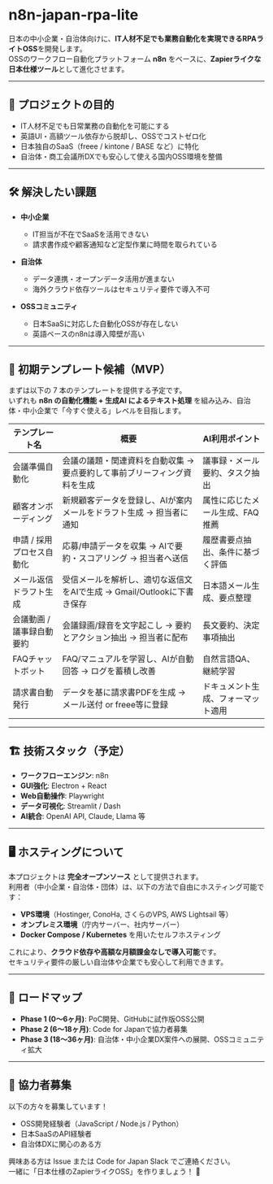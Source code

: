 # n8n-japan-rpa-lite

日本の中小企業・自治体向けに、**IT人材不足でも業務自動化を実現できるRPAライトOSS**を開発します。  
OSSのワークフロー自動化プラットフォーム **n8n** をベースに、**Zapierライクな日本仕様ツール**として進化させます。

---

## 🎯 プロジェクトの目的

- IT人材不足でも日常業務の自動化を可能にする  
- 英語UI・高額ツール依存から脱却し、OSSでコストゼロ化  
- 日本独自のSaaS（freee / kintone / BASE など）に特化  
- 自治体・商工会議所DXでも安心して使える国内OSS環境を整備  

---

## 🛠 解決したい課題

- **中小企業**  
  - IT担当が不在でSaaSを活用できない  
  - 請求書作成や顧客通知など定型作業に時間を取られている  

- **自治体**  
  - データ連携・オープンデータ活用が進まない  
  - 海外クラウド依存ツールはセキュリティ要件で導入不可  

- **OSSコミュニティ**  
  - 日本SaaSに対応した自動化OSSが存在しない  
  - 英語ベースのn8nは導入障壁が高い  

---

## 🚀 初期テンプレート候補（MVP）

まずは以下の 7 本のテンプレートを提供する予定です。  
いずれも **n8n の自動化機能 + 生成AI によるテキスト処理** を組み込み、自治体・中小企業で「今すぐ使える」レベルを目指します。

| テンプレート名 | 概要 | AI利用ポイント |
|---|---|---|
| 会議準備自動化 | 会議の議題・関連資料を自動収集 → 要点要約して事前ブリーフィング資料を生成 | 議事録・メール要約、タスク抽出 |
| 顧客オンボーディング | 新規顧客データを登録し、AIが案内メールをドラフト生成 → 担当者に通知 | 属性に応じたメール生成、FAQ推薦 |
| 申請 / 採用プロセス自動化 | 応募/申請データを収集 → AIで要約・スコアリング → 担当者へ送信 | 履歴書要点抽出、条件に基づく評価 |
| メール返信ドラフト生成 | 受信メールを解析し、適切な返信文をAIで生成 → Gmail/Outlookに下書き保存 | 日本語メール生成、要点整理 |
| 会議動画 / 議事録自動要約 | 会議録画/録音を文字起こし → 要約とアクション抽出 → 担当者に配布 | 長文要約、決定事項抽出 |
| FAQチャットボット | FAQ/マニュアルを学習し、AIが自動回答 → ログを蓄積し改善 | 自然言語QA、継続学習 |
| 請求書自動発行 | データを基に請求書PDFを生成 → メール送付 or freee等に登録 | ドキュメント生成、フォーマット適用 |

---

## 🏗 技術スタック（予定）

- **ワークフローエンジン**: n8n  
- **GUI強化**: Electron + React  
- **Web自動操作**: Playwright  
- **データ可視化**: Streamlit / Dash  
- **AI統合**: OpenAI API, Claude, Llama 等  

---

## 🖥️ ホスティングについて

本プロジェクトは **完全オープンソース** として提供されます。  
利用者（中小企業・自治体・団体）は、以下の方法で自由にホスティング可能です：

- **VPS環境**（Hostinger, ConoHa, さくらのVPS, AWS Lightsail 等）  
- **オンプレミス環境**（庁内サーバー、社内サーバー）  
- **Docker Compose / Kubernetes** を用いたセルフホスティング  

これにより、**クラウド依存や高額な月額課金なしで導入可能**です。  
セキュリティ要件の厳しい自治体や企業でも安心して利用できます。  

---

## 📅 ロードマップ

- **Phase 1 (0〜6ヶ月)**: PoC開発、GitHubに試作版OSS公開  
- **Phase 2 (6〜18ヶ月)**: Code for Japanで協力者募集
- **Phase 3 (18〜36ヶ月)**: 自治体・中小企業DX案件への展開、OSSコミュニティ拡大  

---

## 🤝 協力者募集

以下の方々を募集しています！  

- OSS開発経験者（JavaScript / Node.js / Python）  
- 日本SaaSのAPI経験者  
- 自治体DXに関心のある方  

興味ある方は Issue または Code for Japan Slack でご連絡ください。  
一緒に「日本仕様のZapierライクOSS」を作りましょう！ 🎉
